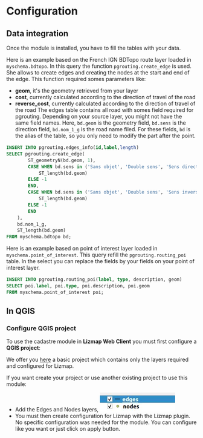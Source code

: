 # Configuration

## Data integration

Once the module is installed, you have to fill the tables with your data.

Here is an example based on the French IGN BDTopo route layer loaded in `myschema.bdtopo`.
In this query the function `pgrouting.create_edge` is used. She allows to create edges and 
creating the nodes at the start and end of the edge. This function required somes parameters
like: 
* **geom**, it's the geometry retrieved from your layer
* **cost**, currently calculated according to the direction of travel of the road
* **reverse_cost**, currently calculated according to the direction of travel of the road
The edges table contains all road with somes field required for pgrouting.
Depending on your source layer, you might not have the same field names. Here, `bd.geom` is 
the geometry field, `bd.sens` is the direction field, `bd.nom_1_g` is the road name filed.
For these fields, `bd` is the alias of the table, so you only need to modify the part after 
the point.
```sql
INSERT INTO pgrouting.edges_info(id,label,length)
SELECT pgrouting.create_edge(
        ST_geometryN(bd.geom, 1),
        CASE WHEN bd.sens in ('Sans objet', 'Double sens', 'Sens direct') THEN
            ST_length(bd.geom)
        ELSE -1
        END,
        CASE WHEN bd.sens in ('Sans objet', 'Double sens', 'Sens inverse') THEN
            ST_length(bd.geom)
        ELSE -1
        END
    ), 
    bd.nom_1_g, 
    ST_length(bd.geom)
FROM myschema.bdtopo bd;
```

Here is an example based on point of interest layer loaded in `myschema.point_of_interest`.
This query refill the `pgrouting.routing_poi` table. In the select you can replace the fields by 
your fields on your point of interest layer.
```sql
INSERT INTO pgrouting.routing_poi(label, type, description, geom)
SELECT poi.label, poi.type, poi.description, poi.geom
FROM myschema.point_of_interest poi;
```

## In QGIS

### Configure QGIS project

To use the cadastre module in **Lizmap Web Client** you must first configure
a **QGIS project**:

We offer you [here](../tests/lizmap/instances/pgrouting) a basic project which contains
only the layers required and configured for Lizmap.

If you want create your project or use another existing project to use this module:
* Add the Edges and Nodes layers,
![pgrouting_layers](media/pgrouting_layers.jpg)
* You must then create configuration for Lizmap with the Lizmap plugin. No specific
configuration was needed for the module. You can configure like you want or just click on
apply button.
